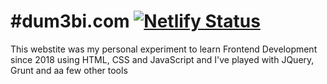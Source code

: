 #dum3bi.com [![Netlify Status](https://api.netlify.com/api/v1/badges/c4e926e1-aeeb-48e0-93f0-2c196d00ce48/deploy-status)](https://app.netlify.com/sites/dumebiportfolio/deploys)
==================

This webstite was my personal experiment to learn Frontend Development since 2018 using HTML, CSS and JavaScript and I've played with JQuery, Grunt and aa few other tools
